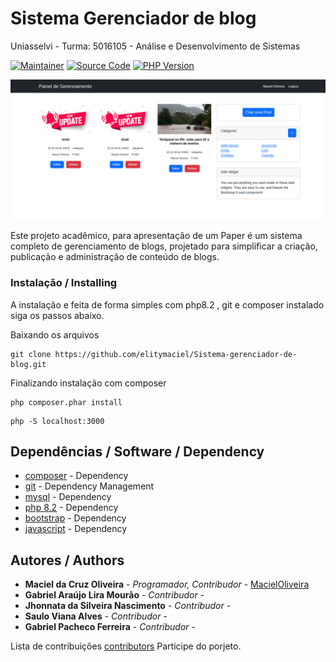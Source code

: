 # Sistema Gerenciador de blog 
Uniasselvi - Turma: 5016105 - Análise e Desenvolvimento de Sistemas

[![Maintainer](http://img.shields.io/badge/maintainer-@MacielOliveira-success.svg?style=flat-square)]()
[![Source Code](https://img.shields.io/badge/source-elitymaciel/Sistema_gerenciador_de_blog-red.svg?style=flat-square)](https://github.com/elitymaciel/Sistema-gerenciador-de-blog)
[![PHP Version](https://img.shields.io/badge/php-%5E8.2-blue.svg?style=flat-square)](https://www.php.net/) 

 ![Painel](painel.png "Painel de geranciamento")


Este projeto acadêmico, para apresentação de um Paper é um sistema completo de gerenciamento de blogs, projetado para simplificar a criação, publicação e administração de conteúdo de blogs.

 ### Instalação / Installing
A instalação e feita de forma simples com php8.2 , git e composer instalado siga os passos abaixo.

Baixando os arquivos 

```
git clone https://github.com/elitymaciel/Sistema-gerenciador-de-blog.git
``` 
Finalizando instalação com composer

 ```
php composer.phar install
```
 ```
php -S localhost:3000
```

## Dependências / Software / Dependency
 
 
* [composer](https://getcomposer.org/download/) - Dependency
* [git](https://git-scm.com/download/win) - Dependency Management
* [mysql](https://dev.mysql.com/downloads/installer/) - Dependency 
* [php 8.2](https://windows.php.net/download#php-8.2) - Dependency
* [bootstrap](https://getbootstrap.com/) - Dependency
* [javascript](https://developer.mozilla.org/pt-BR/docs/Web/JavaScript) - Dependency

## Autores / Authors

* **Maciel da Cruz Oliveira** - *Programador, Contribudor* - [MacielOliveira](https://github.com/elitymaciel)
* **Gabriel Araújo Lira Mourão** - *Contribudor* - 
* **Jhonnata da Silveira Nascimento** - *Contribudor* - 
* **Saulo Viana Alves** - *Contribudor* - 
* **Gabriel Pacheco Ferreira** - *Contribudor* -  

Lista de contribuições [contributors](https://github.com/elitymaciel/Sistema-gerenciador-de-blog/contributors) Participe do porjeto.
